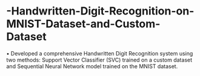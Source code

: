 # -Handwritten-Digit-Recognition-on-MNIST-Dataset-and-Custom-Dataset
 • Developed a comprehensive Handwritten Digit Recognition system using two methods: Support Vector Classifier  (SVC) trained on a custom dataset and Sequential Neural Network model trained on the MNIST dataset. 

